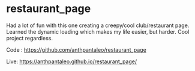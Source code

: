 # restaurant_page

Had a lot of fun with this one creating a creepy/cool club/restaurant page. Learned the dynamic loading which makes my life easier, but harder. Cool project regardless.

Code : https://github.com/anthpantaleo/restaurant_page

Live: https://anthpantaleo.github.io/restaurant_page/
